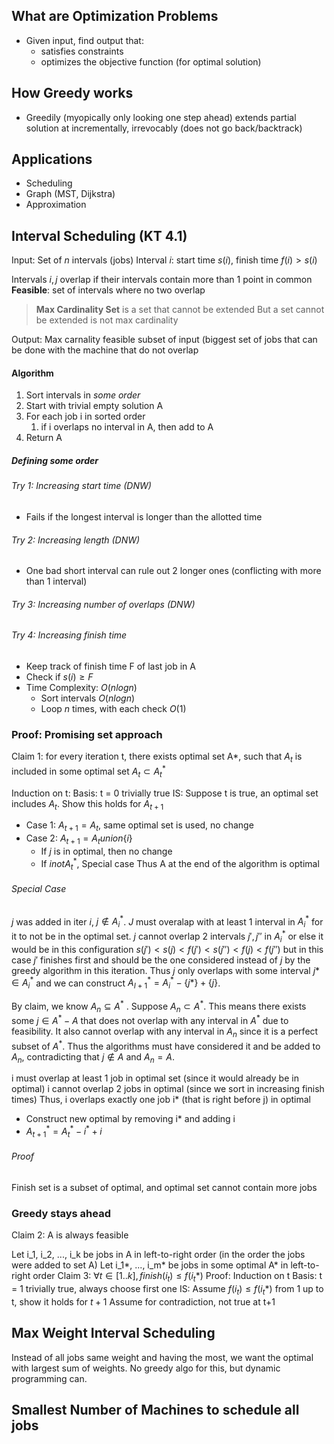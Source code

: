 ## What are Optimization Problems
- Given input, find output that:
	- satisfies constraints
	- optimizes the objective function (for optimal solution)

## How Greedy works
- Greedily (myopically only looking one step ahead) extends partial solution at incrementally, irrevocably (does not go back/backtrack)

## Applications
- Scheduling
- Graph (MST, Dijkstra)
- Approximation

## Interval Scheduling (KT 4.1)
Input: Set of $n$ intervals (jobs)
Interval $i$: start time $s(i)$, finish time $f(i) > s(i)$

Intervals $i, j$ overlap if their intervals contain more than 1 point in common
**Feasible**: set of intervals where no two overlap

> **Max Cardinality Set** is a set that cannot be extended
> But a set cannot be extended is not max cardinality

Output: Max carnality feasible subset of input (biggest set of jobs that can be done with the machine that do not overlap
#### Algorithm
1. Sort intervals in *some order*
2. Start with trivial empty solution A
3. For each job i in sorted order
	1. if i overlaps no interval in A, then add to A
4. Return A

##### Defining some order
###### Try 1: Increasing start time (DNW)
- Fails if the longest interval is longer than the allotted time
###### Try 2: Increasing length (DNW)
- One bad short interval can rule out 2 longer ones (conflicting with more than 1 interval)
###### Try 3: Increasing number of overlaps (DNW)
###### Try 4: Increasing finish time
- Keep track of finish time F of last job in A
- Check if $s(i) \ge F$
- Time Complexity: $O(nlogn)$
	- Sort intervals $O(nlogn)$
	- Loop $n$ times, with each check $O(1)$
### Proof: Promising set approach
Claim 1: for every iteration t, there exists optimal set A*, such that $A_t$ is included in some optimal set $A_t \subset A_t^*$

Induction on t:
Basis: t = 0 trivially true
IS: Suppose t is true, an optimal set includes $A_t$. Show this holds for $A_{t+1}$
- Case 1: $A_{t+1} = A_t$, same optimal set is used, no change
- Case 2: $A_{t+1} = A_t union \{i\}$ 
	- If $j$ is in optimal, then no change
	- If $i not A_t^*$, Special case
Thus A at the end of the algorithm is optimal
###### Special Case 
$j$ was added in iter $i$, $j \notin A_i^*$.
$J$ must overalap with at least 1 interval in $A_i^*$ for it to not be in the optimal set.
$j$ cannot overlap 2 intervals $j', j''$ in $A_i^*$ or else it would be in this configuration $s(j') < s(j) < f(j') < s(j'') < f(j) < f(j'')$ but in this case $j'$ finishes first and should be the one considered instead of $j$ by the greedy algorithm in this iteration.
Thus $j$ only overlaps with some interval $j* \in A_i^*$ and we can construct $A_{I+1}^* = A_i^* - \{j*\} + \{j\}$.

By claim, we know $A_n \subseteq A^*$ . Suppose $A_n \subset A^*$. This means there exists some $j \in A^* - A$ that does not overlap with any interval in $A^*$ due to feasibility. It also cannot overlap with any interval in $A_n$ since it is a perfect subset of $A^*$. Thus the algorithms must have considered it and be added to $A_n$, contradicting that $j \notin A$ and $A_n = A%*$.


i must overlap at least 1 job in optimal set (since it would already be in optimal)
i cannot overlap 2 jobs in optimal (since we sort in increasing finish times)
Thus, i overlaps exactly one job i* (that is right before j) in optimal
- Construct new optimal by removing i* and adding i
- $A_{t+1}^* = A_t^* - i^* + i$

###### Proof
Finish set is a subset of optimal, and optimal set cannot contain more jobs

### Greedy stays ahead
Claim 2: A is always feasible

Let i_1, i_2, ..., i_k be jobs in A in left-to-right order (in the order the jobs were added to set A)
Let i_1*, ..., i_m* be jobs in some optimal A* in left-to-right order
Claim 3: $\forall t \in [1..k], finish(i_t) \le f(i_t*)$
Proof: Induction on t
Basis: t = 1 trivially true, always choose first one
IS: Assume $f(i_t) \le f(i_t*)$ from 1 up to t, show it holds for $t+1$
Assume for contradiction, not true at t+1


## Max Weight Interval Scheduling
Instead of all jobs same weight and having the most, we want the optimal with largest sum of weights.
No greedy algo for this, but dynamic programming can.


## Smallest Number of Machines to schedule all jobs

